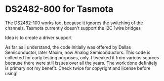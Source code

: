 # DS2482-800 for Tasmota
The DS2482-100 works too, because it ignores the switching of the channels.
Tasmota currently doesn't support the I2C 1wire bridges

Idea is to create a driver support

As far as I understand, the code initially was offered by Dallas Semiconductor, later Maxim, now Analog Semiconductors. 
This code is collected for early testing purposes, only. I tweaked it from various sources because there were still issues over all the years. 
The work done definitely is primary not my benefit. Check twice for copyright and license before using!

